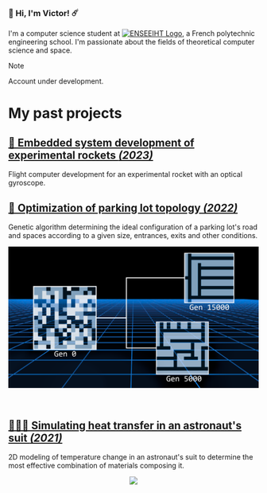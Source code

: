 ### 🌌 Hi, I'm Victor! ☄️

I'm a computer science student at [<img src="https://www.enseeiht.fr/skins/enseeiht-new/resources/img/favicon.ico" alt="ENSEEIHT Logo" width="20" height="20">](https://www.enseeiht.fr/), a French polytechnic engineering school. I'm passionate about the fields of theoretical computer science and space.

> [!NOTE]
> Account under development.

# My past projects

## [🚀 Embedded system development of experimental rockets *(2023)*](https://github.com/aggaillet/ASTRELaunch)

Flight computer development for an experimental rocket with an optical gyroscope. 

## [🔧 Optimization of parking lot topology *(2022)*](https://github.com/VicVEVO/Optimization-of-parking-lot-topology)

Genetic algorithm determining the ideal configuration of a parking lot's road and spaces according to a given size, entrances, exits and other conditions.

<p align="center">
	<a href="https://github.com/VicVEVO/Optimization-of-parking-lot-topology"><img src="https://github.com/VicVEVO/Optimization-of-parking-lot-topology/blob/main/resources/descendants.png" width="700"></a>
</p>

<br>

## [👩🏻‍🚀 Simulating heat transfer in an astronaut's suit *(2021)*](https://github.com/VicVEVO/Spacesuit-Modeling)

2D modeling of temperature change in an astronaut's suit to determine the most effective combination of materials composing it.

<p align="center">
	<a href="https://github.com/VicVEVO/Spacesuit-Modeling"><img src="https://github.com/VicVEVO/Spacesuit-Modeling/blob/main/resources/heat.png" width="700"></a>
</p>

<br>


